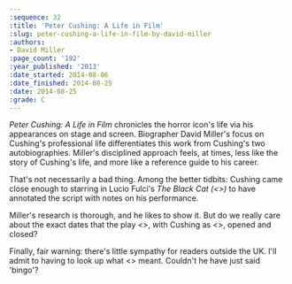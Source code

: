 ```yaml
---
:sequence: 32
:title: 'Peter Cushing: A Life in Film'
:slug: peter-cushing-a-life-in-film-by-david-miller
:authors:
- David Miller
:page_count: '192'
:year_published: '2013'
:date_started: 2014-08-06
:date_finished: 2014-08-25
:date: 2014-08-25
:grade: C
---
```

_Peter Cushing: A Life in Film_ chronicles the horror icon's life via his appearances on stage and screen. Biographer David Miller's focus on Cushing's professional life differentiates this work from Cushing's two autobiographies. Miller's disciplined approach feels, at times, less like the story of Cushing's life, and more like a reference guide to his career.

That's not necessarily a bad thing. Among the better tidbits: Cushing came close enough to starring in Lucio Fulci's _The Black Cat (<>)_ to have annotated the script with notes on his performance.

Miller's research is thorough, and he likes to show it. But do we really care about the exact dates that the play <>, with Cushing as <>, opened and closed?

Finally, fair warning: there's little sympathy for readers outside the UK. I'll admit to having to look up what <> meant. Couldn't he have just said 'bingo'?



